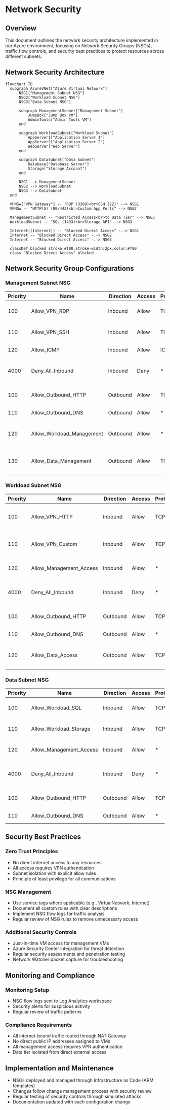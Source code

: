 # Network Security

## Overview
This document outlines the network security architecture implemented in our Azure environment, focusing on Network Security Groups (NSGs), traffic flow controls, and security best practices to protect resources across different subnets.

## Network Security Architecture

```mermaid
flowchart TD
  subgraph AzureVNet["Azure Virtual Network"]
      NSG1["Management Subnet NSG"]
      NSG2["Workload Subnet NSG"]
      NSG3["Data Subnet NSG"]
      
      subgraph ManagementSubnet["Management Subnet"]
          JumpBox["Jump Box VM"]
          AdminTools["Admin Tools VM"]
      end
      
      subgraph WorkloadSubnet["Workload Subnet"]
          AppServer1["Application Server 1"]
          AppServer2["Application Server 2"]
          WebServer["Web Server"]
      end
      
      subgraph DataSubnet["Data Subnet"]
          Database["Database Server"]
          Storage["Storage Account"]
      end
      
      NSG1 --> ManagementSubnet
      NSG2 --> WorkloadSubnet
      NSG3 --> DataSubnet
  end
  
  VPNGw["VPN Gateway"] -- "RDP (3389)<br>SSH (22)" --> NSG1
  VPNGw -- "HTTP(S) (80/443)<br>Custom App Ports" --> NSG2
  
  ManagementSubnet -- "Restricted Access<br>to Data Tier" --> NSG3
  WorkloadSubnet -- "SQL (1433)<br>Storage API" --> NSG3
  
  Internet((Internet)) -- "Blocked Direct Access" -.-> NSG1
  Internet -- "Blocked Direct Access" -.-> NSG2
  Internet -- "Blocked Direct Access" -.-> NSG3
  
  classDef blocked stroke:#f00,stroke-width:2px,color:#f00
  class "Blocked Direct Access" blocked
```

## Network Security Group Configurations

### Management Subnet NSG
| Priority | Name | Direction | Access | Protocol | Source | Destination | Ports | Description |
|----------|------|-----------|--------|----------|--------|-------------|-------|-------------|
| 100 | Allow_VPN_RDP | Inbound | Allow | TCP | VPN Gateway | Management Subnet | 3389 | Allow RDP from VPN clients |
| 110 | Allow_VPN_SSH | Inbound | Allow | TCP | VPN Gateway | Management Subnet | 22 | Allow SSH from VPN clients |
| 120 | Allow_ICMP | Inbound | Allow | ICMP | VirtualNetwork | Management Subnet | * | Allow ping within VNet |
| 4000 | Deny_All_Inbound | Inbound | Deny | * | * | * | * | Block all other inbound traffic |
| 100 | Allow_Outbound_HTTP | Outbound | Allow | TCP | Management Subnet | Internet | 80, 443 | Allow HTTP(S) outbound |
| 110 | Allow_Outbound_DNS | Outbound | Allow | * | Management Subnet | Internet | 53 | Allow DNS resolution |
| 120 | Allow_Workload_Management | Outbound | Allow | * | Management Subnet | Workload Subnet | * | Allow access to workload resources |
| 130 | Allow_Data_Management | Outbound | Allow | TCP | Management Subnet | Data Subnet | 1433, 445 | Allow SQL and SMB access to data tier |

### Workload Subnet NSG
| Priority | Name | Direction | Access | Protocol | Source | Destination | Ports | Description |
|----------|------|-----------|--------|----------|--------|-------------|-------|-------------|
| 100 | Allow_VPN_HTTP | Inbound | Allow | TCP | VPN Gateway | Workload Subnet | 80, 443 | Allow HTTP(S) from VPN clients |
| 110 | Allow_VPN_Custom | Inbound | Allow | TCP | VPN Gateway | Workload Subnet | 8080-8090 | Allow custom application ports |
| 120 | Allow_Management_Access | Inbound | Allow | * | Management Subnet | Workload Subnet | * | Allow management access |
| 4000 | Deny_All_Inbound | Inbound | Deny | * | * | * | * | Block all other inbound traffic |
| 100 | Allow_Outbound_HTTP | Outbound | Allow | TCP | Workload Subnet | Internet | 80, 443 | Allow HTTP(S) outbound |
| 110 | Allow_Outbound_DNS | Outbound | Allow | * | Workload Subnet | Internet | 53 | Allow DNS resolution |
| 120 | Allow_Data_Access | Outbound | Allow | TCP | Workload Subnet | Data Subnet | 1433, 445 | Allow SQL and SMB access to data tier |

### Data Subnet NSG
| Priority | Name | Direction | Access | Protocol | Source | Destination | Ports | Description |
|----------|------|-----------|--------|----------|--------|-------------|-------|-------------|
| 100 | Allow_Workload_SQL | Inbound | Allow | TCP | Workload Subnet | Data Subnet | 1433 | Allow SQL from workload tier |
| 110 | Allow_Workload_Storage | Inbound | Allow | TCP | Workload Subnet | Data Subnet | 445 | Allow SMB from workload tier |
| 120 | Allow_Management_Access | Inbound | Allow | * | Management Subnet | Data Subnet | * | Allow management access |
| 4000 | Deny_All_Inbound | Inbound | Deny | * | * | * | * | Block all other inbound traffic |
| 100 | Allow_Outbound_HTTP | Outbound | Allow | TCP | Data Subnet | Internet | 80, 443 | Allow HTTP(S) outbound |
| 110 | Allow_Outbound_DNS | Outbound | Allow | * | Data Subnet | Internet | 53 | Allow DNS resolution |

## Security Best Practices

### Zero Trust Principles
- No direct internet access to any resources
- All access requires VPN authentication
- Subnet isolation with explicit allow rules
- Principle of least privilege for all communications

### NSG Management
- Use service tags where applicable (e.g., VirtualNetwork, Internet)
- Document all custom rules with clear descriptions
- Implement NSG flow logs for traffic analysis
- Regular review of NSG rules to remove unnecessary access

### Additional Security Controls
- Just-in-time VM access for management VMs
- Azure Security Center integration for threat detection
- Regular security assessments and penetration testing
- Network Watcher packet capture for troubleshooting

## Monitoring and Compliance

### Monitoring Setup
- NSG flow logs sent to Log Analytics workspace
- Security alerts for suspicious activity
- Regular review of traffic patterns

### Compliance Requirements
- All internet-bound traffic routed through NAT Gateway
- No direct public IP addresses assigned to VMs
- All management access requires VPN authentication
- Data tier isolated from direct external access

## Implementation and Maintenance
- NSGs deployed and managed through Infrastructure as Code (ARM templates)
- Changes follow change management process with security review
- Regular testing of security controls through simulated attacks
- Documentation updated with each configuration change
